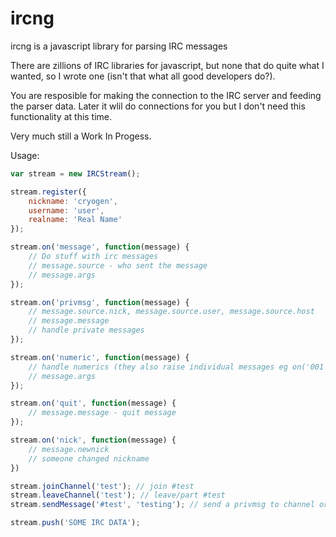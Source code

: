 # ircng

ircng is a javascript library for parsing IRC messages

There are zillions of IRC libraries for javascript, but none that do quite what I wanted, so I wrote one (isn't that what all good developers do?).

You are resposible for making the connection to the IRC server and feeding the parser data.  Later it wlil do connections for you but I don't need this functionality at this time.

Very much still a Work In Progess.

Usage:

```javascript
var stream = new IRCStream();

stream.register({
    nickname: 'cryogen',
    username: 'user',
    realname: 'Real Name'
});

stream.on('message', function(message) {
    // Do stuff with irc messages
    // message.source - who sent the message
    // message.args
});

stream.on('privmsg', function(message) {
    // message.source.nick, message.source.user, message.source.host
    // message.message
    // handle private messages
});

stream.on('numeric', function(message) {
    // handle numerics (they also raise individual messages eg on('001')
    // message.args
});

stream.on('quit', function(message) {
    // message.message - quit message
});

stream.on('nick', function(message) {
    // message.newnick
    // someone changed nickname
})

stream.joinChannel('test'); // join #test
stream.leaveChannel('test'); // leave/part #test
stream.sendMessage('#test', 'testing'); // send a privmsg to channel or nickname

stream.push('SOME IRC DATA');
```